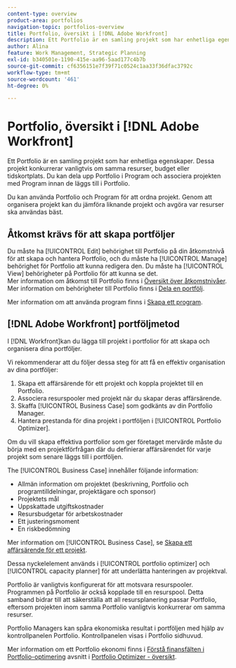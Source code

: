 ```yaml
---
content-type: overview
product-area: portfolios
navigation-topic: portfolios-overview
title: Portfolio, översikt i [!DNL Adobe Workfront]
description: Ett Portfolio är en samling projekt som har enhetliga egenskaper. Dessa projekt konkurrerar vanligtvis om samma resurser, budget eller tidskortplats. Du kan dela upp Portfolio i Program och associera projekten med Program innan de läggs till i Portfolio.
author: Alina
feature: Work Management, Strategic Planning
exl-id: b340501e-1190-415e-aa96-5aad177c4b7b
source-git-commit: cf6356151e7f39f71c0524c1aa33f36dfac3792c
workflow-type: tm+mt
source-wordcount: '461'
ht-degree: 0%

---
```


# Portfolio, översikt i [!DNL Adobe Workfront]

Ett Portfolio är en samling projekt som har enhetliga egenskaper. Dessa projekt konkurrerar vanligtvis om samma resurser, budget eller tidskortplats. Du kan dela upp Portfolio i Program och associera projekten med Program innan de läggs till i Portfolio.

Du kan använda Portfolio och Program för att ordna projekt. Genom att organisera projekt kan du jämföra liknande projekt och avgöra var resurser ska användas bäst.

## Åtkomst krävs för att skapa portföljer

Du måste ha [!UICONTROL Edit] behörighet till Portfolio på din åtkomstnivå för att skapa och hantera Portfolio, och du måste ha [!UICONTROL Manage] behörighet för Portfolio att kunna redigera den. Du måste ha [!UICONTROL View] behörigheter på Portfolio för att kunna se det.\
Mer information om åtkomst till Portfolio finns i [Översikt över åtkomstnivåer](../../../administration-and-setup/add-users/access-levels-and-object-permissions/access-levels-overview.md).\
Mer information om behörigheter till Portfolio finns i [Dela en portfölj](../../../workfront-basics/grant-and-request-access-to-objects/share-a-portfolio..md).

Mer information om att använda program finns i [Skapa ett program](../../../manage-work/portfolios/create-and-manage-programs/create-program.md).

## [!DNL Adobe Workfront] portföljmetod

I [!DNL Workfront]kan du lägga till projekt i portfolior för att skapa och organisera dina portföljer.

Vi rekommenderar att du följer dessa steg för att få en effektiv organisation av dina portföljer:

1. Skapa ett affärsärende för ett projekt och koppla projektet till en Portfolio.
1. Associera resurspooler med projekt när du skapar deras affärsärende.
1. Skaffa [!UICONTROL Business Case] som godkänts av din Portfolio Manager.
1. Hantera prestanda för dina projekt i portföljen i [!UICONTROL Portfolio Optimizer].

Om du vill skapa effektiva portfolior som ger företaget mervärde måste du börja med en projektförfrågan där du definierar affärsärendet för varje projekt som senare läggs till i portföljen.

The [!UICONTROL Business Case] innehåller följande information:

* Allmän information om projektet (beskrivning, Portfolio och programtilldelningar, projektägare och sponsor)
* Projektets mål
* Uppskattade utgiftskostnader
* Resursbudgetar för arbetskostnader
* Ett justeringsmoment
* En riskbedömning

Mer information om [!UICONTROL Business Case], se [Skapa ett affärsärende för ett projekt](../../../manage-work/projects/define-a-business-case/create-business-case.md).

Dessa nyckelelement används i [!UICONTROL portfolio optimizer] och [!UICONTROL capacity planner] för att underlätta hanteringen av projektval.

Portfolio är vanligtvis konfigurerat för att motsvara resurspooler. Programmen på Portfolio är också kopplade till en resurspool. Detta samband bidrar till att säkerställa att all resursplanering passar Portfolio, eftersom projekten inom samma Portfolio vanligtvis konkurrerar om samma resurser.

Portfolio Managers kan spåra ekonomiska resultat i portföljen med hjälp av kontrollpanelen Portfolio. Kontrollpanelen visas i Portfolio sidhuvud.

Mer information om ett Portfolio ekonomi finns i [Förstå finansfälten i Portfolio-optimering](../../../manage-work/portfolios/portfolio-optimizer/portfolio-optimizer-overview.md#financial-fieds-subsection) avsnitt i [Portfolio Optimizer - översikt](../../../manage-work/portfolios/portfolio-optimizer/portfolio-optimizer-overview.md).

